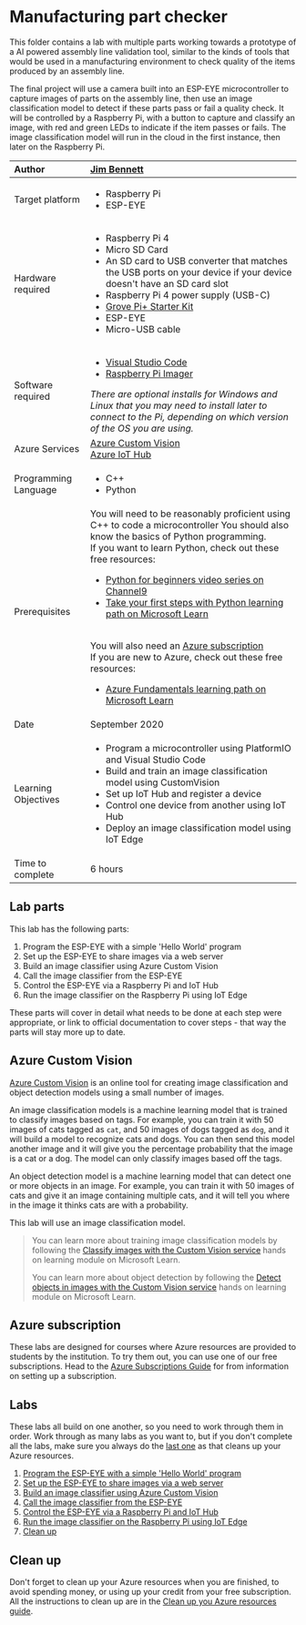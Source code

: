 # Manufacturing part checker

This folder contains a lab with multiple parts working towards a prototype of a AI powered assembly line validation tool, similar to the kinds of tools that would be used in a manufacturing environment to check quality of the items produced by an assembly line.

The final project will use a camera built into an ESP-EYE microcontroller to capture images of parts on the assembly line, then use an image classification model to detect if these parts pass or fail a quality check. It will be controlled by a Raspberry Pi, with a button to capture and classify an image, with red and green LEDs to indicate if the item passes or fails. The image classification model will run in the cloud in the first instance, then later on the Raspberry Pi.

| Author | [Jim Bennett](https://github.com/JimBobBennett) |
|:---|:---|
| Target platform   | <ul><li>Raspberry Pi</li><li>ESP-EYE</li></ul> |
| Hardware required | <ul><li>Raspberry Pi 4</li><li>Micro SD Card</li><li>An SD card to USB converter that matches the USB ports on your device if your device doesn't have an SD card slot</li><li>Raspberry Pi 4 power supply (USB-C)</li><li>[Grove Pi+ Starter Kit](https://www.seeedstudio.com/GrovePi-Starter-Kit-for-Raspberry-Pi-A-B-B-2-3-CE-certified.html)</li><li>ESP-EYE</li><li>Micro-USB cable</li></ul>|
| Software required | <ul><li>[Visual Studio Code](http://code.visualstudio.com?WT.mc_id=iotcurriculum-github-jabenn)</li><li>[Raspberry Pi Imager](https://www.raspberrypi.org/downloads/)</li></ul>*There are optional installs for Windows and Linux that you may need to install later to connect to the Pi, depending on which version of the OS you are using.* |
| Azure Services | [Azure Custom Vision](https://CustomVision.ai)<br>[Azure IoT Hub](https://azure.microsoft.com/services/iot-hub/?WT.mc_id=iotcurriculum-github-jabenn)<br> |
| Programming Language | <ul><li>C++</li><li>Python</li></ul> |
| Prerequisites | You will need to be reasonably proficient using C++ to code a microcontroller You should also know the basics of Python programming.<br>If you want to learn Python, check out these free resources:<br><ul><li>[Python for beginners video series on Channel9](https://channel9.msdn.com/Series/Intro-to-Python-Development?WT.mc_id=iotcurriculum-github-jabenn)</li><li>[Take your first steps with Python learning path on Microsoft Learn](https://docs.microsoft.com/learn/paths/python-first-steps/?WT.mc_id=iotcurriculum-github-jabenn)</li></ul><br>You will also need an [Azure subscription](https://github.com/microsoft/iot-curriculum/tree/main/labs/iot/environment_monitor#azure-subscription)<br>If you are new to Azure, check out these free resources:<ul><li>[Azure Fundamentals learning path on Microsoft Learn](https://docs.microsoft.com/learn/paths/azure-fundamentals/?WT.mc_id=iotcurriculum-github-jabenn)</li></ul> |
| Date | September 2020 |
| Learning Objectives | <ul><li>Program a microcontroller using PlatformIO and Visual Studio Code</li><li>Build and train an image classification model using CustomVision</li><li>Set up IoT Hub and register a device</li><li>Control one device from another using IoT Hub</li><li>Deploy an image classification model using IoT Edge</li></ul> |
| Time to complete | 6 hours |

## Lab parts

This lab has the following parts:

1. Program the ESP-EYE with a simple 'Hello World' program
1. Set up the ESP-EYE to share images via a web server
1. Build an image classifier using Azure Custom Vision
1. Call the image classifier from the ESP-EYE
1. Control the ESP-EYE via a Raspberry Pi and IoT Hub
1. Run the image classifier on the Raspberry Pi using IoT Edge

These parts will cover in detail what needs to be done at each step were appropriate, or link to official documentation to cover steps - that way the parts will stay more up to date.

## Azure Custom Vision

[Azure Custom Vision](https://CustomVision.ai) is an online tool for creating image classification and object detection models using a small number of images.

An image classification models is a machine learning model that is trained to classify images based on tags. For example, you can train it with 50 images of cats tagged as `cat`, and 50 images of dogs tagged as `dog`, and it will build a model to recognize cats and dogs. You can then send this model another image and it will give you the percentage probability that the image is a cat or a dog. The model can only classify images based off the tags.

An object detection model is a machine learning model that can detect one or more objects in an image. For example, you can train it with 50 images of cats and give it an image containing multiple cats, and it will tell you where in the image it thinks cats are with a probability.

This lab will use an image classification model.

> You can learn more about training image classification models by following the [Classify images with the Custom Vision service](https://docs.microsoft.com/learn/modules/classify-images-custom-vision/?WT.mc_id=iotcurriculum-github-jabenn) hands on learning module on Microsoft Learn.
>
> You can learn more about object detection by following the [Detect objects in images with the Custom Vision service](https://docs.microsoft.com/learn/modules/detect-objects-images-custom-vision/?WT.mc_id=iotcurriculum-github-jabenn) hands on learning module on Microsoft Learn.

## Azure subscription

These labs are designed for courses where Azure resources are provided to students by the institution. To try them out, you can use one of our free subscriptions. Head to the [Azure Subscriptions Guide](../../../azure-subscription.md) for from information on setting up a subscription.

## Labs

These labs all build on one another, so you need to work through them in order. Work through as many labs as you want to, but if you don't complete all the labs, make sure you always do the [last one](./steps/clean-up.md) as that cleans up your Azure resources.

1. [Program the ESP-EYE with a simple 'Hello World' program](./steps/hello-world-esp-eye.md)
1. [Set up the ESP-EYE to share images via a web server](./steps/image-capture.md)
1. [Build an image classifier using Azure Custom Vision](./steps/build-image-classifier.md)
1. [Call the image classifier from the ESP-EYE](./steps/classify-esp-eye.md)
1. [Control the ESP-EYE via a Raspberry Pi and IoT Hub](./steps/iot-hub-control.md)
1. [Run the image classifier on the Raspberry Pi using IoT Edge](./steps/edge-classifier.md)
1. [Clean up](./steps/clean-up.md)

## Clean up

Don't forget to clean up your Azure resources when you are finished, to avoid spending money, or using up your credit from your free subscription. All the instructions to clean up are in the [Clean up you Azure resources guide](./steps/clean-up.md).
